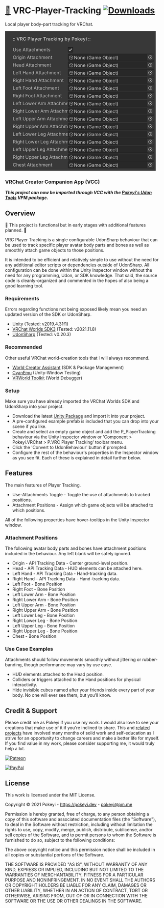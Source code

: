# [💾](https://github.com/Pokeyi/VRC-Player-Tracking/blob/main/P_PlayerTracking.cs) VRC-Player-Tracking [![Downloads](https://img.shields.io/github/downloads/Pokeyi/VRC-Player-Tracking/total?label=Downloads&logo=github)](https://github.com/Pokeyi/VRC-Player-Tracking/releases)
Local player body-part tracking for VRChat.

![Player Tracking](P_PlayerTracking.png)

### VRChat Creator Companion App (VCC)
***This project can now be imported through VCC with the [Pokeyi's Udon Tools](https://github.com/Pokeyi/vpm-packages#vpm-packages) VPM package.***

## Overview
🚧 This project is functional but in early stages with additional features planned. 🚧

VRC Player Tracking is a single configurable UdonSharp behaviour that can be used to track specific player avatar body parts and bones as well as smoothly attach game objects to those positions.

It is intended to be efficient and relatively simple to use without the need for any additional editor scripts or dependencies outside of UdonSharp. All configuration can be done within the Unity Inspector window without the need for any programming, Udon, or SDK knowledge. That said, the source code is cleanly-organized and commented in the hopes of also being a good learning tool.

### Requirements
Errors regarding functions not being exposed likely mean you need an updated version of the SDK or UdonSharp.
- [Unity](https://docs.vrchat.com/docs/current-unity-version) (Tested: v2019.4.31f1)
- [VRChat Worlds SDK3](https://vrchat.com/home/download) (Tested: v2021.11.8)
- [UdonSharp](https://github.com/MerlinVR/UdonSharp) (Tested: v0.20.3)

### Recommended
Other useful VRChat world-creation tools that I will always recommend.
- [World Creator Assistant](https://github.com/Varneon/WorldCreatorAssistant) (SDK & Package Management)
- [CyanEmu](https://github.com/CyanLaser/CyanEmu) (Unity-Window Testing)
- [VRWorld Toolkit](https://github.com/oneVR/VRWorldToolkit) (World Debugger)

### Setup
Make sure you have already imported the VRChat Worlds SDK and UdonSharp into your project.
- Download the latest [Unity Package](https://github.com/Pokeyi/VRC-Player-Tracking/releases) and import it into your project.
- A pre-configured example prefab is included that you can drop into your scene if you like.
- Create and select an empty game object and add the P_PlayerTracking behaviour via the Unity Inspector window or 'Component > Pokeyi.VRChat > P.VRC Player Tracking' toolbar menu.
- Click the 'Convert to UdonBehaviour' button if prompted.
- Configure the rest of the behaviour's properties in the Inspector window as you see fit. Each of these is explained in detail further below.

## Features
The main features of Player Tracking.
- Use-Attachments Toggle - Toggle the use of attachments to tracked positions.
- Attachment Positions - Assign which game objects will be attached to which positions.

All of the following properties have hover-tooltips in the Unity Inspector window.

### Attachment Positions
The following avatar body parts and bones have attachment positions included in the behaviour. Any left blank will be safely ignored.
- Origin - API Tracking Data - Center ground-level position.
- Head - API Tracking Data - HUD elements can be attached here.
- Left Hand - API Tracking Data - Hand-tracking data.
- Right Hand - API Tracking Data - Hand-tracking data.
- Left Foot - Bone Position
- Right Foot - Bone Position
- Left Lower Arm - Bone Position
- Right Lower Arm - Bone Position
- Left Upper Arm - Bone Position
- Right Upper Arm - Bone Position
- Left Lower Leg - Bone Position
- Right Lower Leg - Bone Position
- Left Upper Leg - Bone Position
- Right Upper Leg - Bone Position
- Chest - Bone Position

### Use Case Examples
Attachments should follow movements smoothly without jittering or rubber-banding, though performance may vary by use case.
- HUD elements attached to the Head position.
- Colliders or triggers attached to the Hand positions for physical interactivity.
- Hide invisible cubes named after your friends inside every part of your body. No one will ever see them, but you'll know.

## Credit & Support
Please credit me as Pokeyi if you use my work. I would also love to see your creations that make use of it if you're inclined to share. This and [related projects](https://github.com/Pokeyi/pokeyi.github.io#my-projects) have involved many months of solid work and self-education as I strive for an opportunity to change careers and make a better life for myself. If you find value in my work, please consider supporting me, it would truly help a lot.

[![Patreon](https://img.shields.io/badge/Patreon-Support-red?logo=patreon)](https://patreon.com/pokeyi)

[![PayPal](https://img.shields.io/badge/PayPal-Donate-blue?logo=paypal)](https://www.paypal.com/donate?hosted_button_id=XFBLJ5GNSLGRC)

## License
This work is licensed under the MIT License.

Copyright © 2021 Pokeyi - https://pokeyi.dev - [pokeyi@pm.me](mailto:pokeyi@pm.me)

Permission is hereby granted, free of charge, to any person obtaining a copy
of this software and associated documentation files (the "Software"), to deal
in the Software without restriction, including without limitation the rights
to use, copy, modify, merge, publish, distribute, sublicense, and/or sell
copies of the Software, and to permit persons to whom the Software is
furnished to do so, subject to the following conditions:

The above copyright notice and this permission notice shall be included in all
copies or substantial portions of the Software.

THE SOFTWARE IS PROVIDED "AS IS", WITHOUT WARRANTY OF ANY KIND, EXPRESS OR
IMPLIED, INCLUDING BUT NOT LIMITED TO THE WARRANTIES OF MERCHANTABILITY,
FITNESS FOR A PARTICULAR PURPOSE AND NONINFRINGEMENT. IN NO EVENT SHALL THE
AUTHORS OR COPYRIGHT HOLDERS BE LIABLE FOR ANY CLAIM, DAMAGES OR OTHER
LIABILITY, WHETHER IN AN ACTION OF CONTRACT, TORT OR OTHERWISE, ARISING FROM,
OUT OF OR IN CONNECTION WITH THE SOFTWARE OR THE USE OR OTHER DEALINGS IN THE
SOFTWARE.
